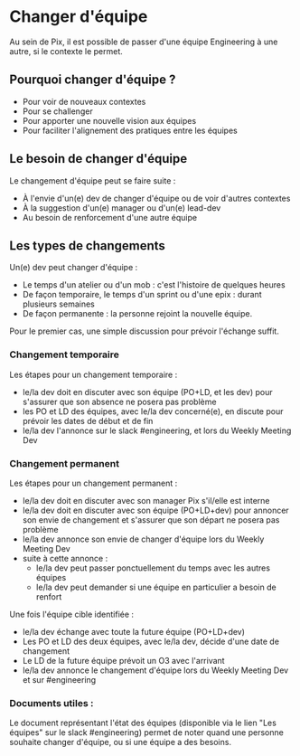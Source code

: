 # Changer d'équipe

Au sein de Pix, il est possible de passer d'une équipe Engineering à une autre, si le contexte le permet. 

## Pourquoi changer d'équipe ?

* Pour voir de nouveaux contextes
* Pour se challenger
* Pour apporter une nouvelle vision aux équipes
* Pour faciliter l'alignement des pratiques entre les équipes

## Le besoin de changer d'équipe

Le changement d'équipe peut se faire suite :
* À l'envie d'un(e) dev de changer d'équipe ou de voir d'autres contextes
* À la suggestion d'un(e) manager ou d'un(e) lead-dev
* Au besoin de renforcement d'une autre équipe

## Les types de changements

Un(e) dev peut changer d'équipe :
* Le temps d'un atelier ou d'un mob : c'est l'histoire de quelques heures
* De façon temporaire, le temps d'un sprint ou d'une epix : durant plusieurs semaines
* De façon permanente : la personne rejoint la nouvelle équipe.

Pour le premier cas, une simple discussion pour prévoir l'échange suffit.


### Changement temporaire

Les étapes pour un changement temporaire : 
* le/la dev doit en discuter avec son équipe (PO+LD, et les dev) pour s'assurer que son absence ne posera pas problème
* les PO et LD des équipes, avec le/la dev concerné(e), en discute pour prévoir les dates de début et de fin
* le/la dev l'annonce sur le slack #engineering, et lors du Weekly Meeting Dev 

### Changement permanent

Les étapes pour un changement permanent :
* le/la dev doit en discuter avec son manager Pix s'il/elle est interne
* le/la dev doit en discuter avec son équipe (PO+LD+dev) pour annoncer son envie de changement et s'assurer que son départ ne posera pas problème
* le/la dev annonce son envie de changer d'équipe lors du Weekly Meeting Dev
* suite à cette annonce : 
  * le/la dev peut passer ponctuellement du temps avec les autres équipes
  * le/la dev peut demander si une équipe en particulier a besoin de renfort

Une fois l'équipe cible identifiée :
* le/la dev échange avec toute la future équipe (PO+LD+dev)
* Les PO et LD des deux équipes, avec le/la dev, décide d'une date de changement
* Le LD de la future équipe prévoit un O3 avec l'arrivant
* le/la dev annonce le changement d'équipe lors du Weekly Meeting Dev et sur #engineering

### Documents utiles :

Le document représentant l'état des équipes (disponible via le lien "Les équipes" sur le slack #engineering) permet de noter quand une personne souhaite changer d'équipe, ou si une équipe a des besoins.


